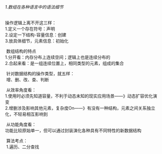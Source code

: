 ###### 1.数组在各种语言中的语法细节

操作逻辑上离不开这三样：</br>
1.定义一个存在符号：声明</br>
				2.设定一下结构-容量信息：创建</br>
				3.放具体细节，元素信息：初始化</br>

​		数组结构的特点</br>
​				1.分开看：内存分布上连续空间；逻辑上也是连续分布的</br>
​				2.合起来看：是一组连续位置上，相同类型的元素，组成的集合</br>

​		针对数据结构的操作类型，就五样：</br>
​				增、删、改、查、判断</br>

​		从效率角度看：</br>
​				1.使用时必须先知道容量，不利于动态未知的现实应用场景——》动态扩容优化演变</br>
​				2.增删涉及影响其他元素，复杂度On——》有没有一种结构，元素之间关系独立化，不轻易相互影响到</br>

​		从功能角度看：</br>
​				功能比较原始单一，但可以通过封装演化各种具有不同特性的新数据结构</br>

​		算法考点：</br>
​				1.遍历、二分查找</br>







